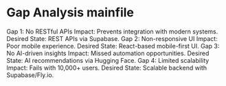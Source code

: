 # Gap Analysis mainfile

Gap 1: No RESTful APIs
  Impact: Prevents integration with modern systems.
  Desired State: REST APIs via Supabase.
Gap 2: Non-responsive UI
  Impact: Poor mobile experience.
  Desired State: React-based mobile-first UI.
Gap 3: No AI-driven insights
  Impact: Missed automation opportunities.
  Desired State: AI recommendations via Hugging Face.
Gap 4: Limited scalability
  Impact: Fails with 10,000+ users.
  Desired State: Scalable backend with Supabase/Fly.io.
